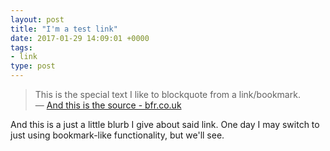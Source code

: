 ```yaml
---
layout: post
title: "I'm a test link"
date: 2017-01-29 14:09:01 +0000
tags:
- link
type: post
---
```


> This is the special text I like to blockquote from a link/bookmark.  
> — [And this is the source - bfr.co.uk](https://barefootrunner.co.uk)

And this is a just a little blurb I give about said link. One day I may switch to just using bookmark-like functionality, but we'll see.

